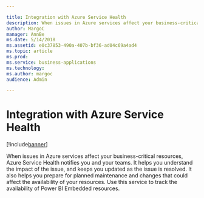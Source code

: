 ```yaml
---

title: Integration with Azure Service Health
description: When issues in Azure services affect your business-critical resources, Azure Service Health notifies you and your teams.
author: MargoC
manager: AnnBe
ms.date: 5/14/2018
ms.assetid: e0c37853-490a-407b-bf36-ad04c69a4ad4
ms.topic: article
ms.prod: 
ms.service: business-applications
ms.technology: 
ms.author: margoc
audience: Admin

---
```

#  Integration with Azure Service Health 




[!include[banner](../../../../includes/banner.md)]

When issues in Azure services affect your business-critical resources, Azure
Service Health notifies you and your teams. It helps you understand the impact
of the issue, and keeps you updated as the issue is resolved. It also helps you
prepare for planned maintenance and changes that could affect the availability
of your resources. Use this service to track the availability of Power BI
Embedded resources.
